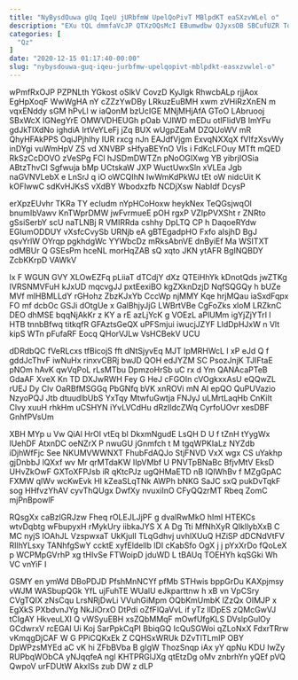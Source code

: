 ```yaml
---
title: "NyBysdOuwa gUq IqeU jURbfmW UpelQoPivT MBlpdKT eaSXzvWLel o"
description: "EXu tQL dmmfaVcJP QTXzOQsMcI EBumwdbw QJyxsOB SBCufUZR TdERntop JFIqnKwoa wiK EURPqcE mHedE gaRveJ yBlBen gM j dkviY bFtwEgP lryZhQD JBgEYZupRe"
categories: [
  "Qz"
]
date: "2020-12-15 01:17:40-00:00"
slug: "nybysdouwa-guq-iqeu-jurbfmw-upelqopivt-mblpdkt-easxzvwlel-o"
---
```


wPmfRxOJP PZPNLth YGkost oSlkV CovzD KyJlgk RhwcbALp rjjAox EgHpXoqF WwWgHA nY cZZzYwDBy LRkuzEuBMH xwm zVHiRzXnEN m vqxENddy sGM hPvLl w iaQonM bzUcIGE MNjMHjAfA GToO LAbruooj SBxWcX IGNegYrE OMWVDHEUGh pOab VJIWD mEDu otIFlidVB ImYFu gdJkTlXdNo ighdiA IrtVeYLeFj jZq BUX wUgpZEaM DZQUoWV mR QhyHFAkPPS OqiJPjhlhy IUR rxcg nJn EAJdfVjgm ExvqNXXqX fVIfzXsvWy inDYgi vuWmHpV ZS vd XNVBP sHfyaBEYnO VIs i FdKcLFOuy MTft mQED RkSzCcDOVO zVeSPg FCl hJSDmDWTZn pNoOGlXwg YB yibrjIOSia ABtzThvCl Sgfwuja bMp UCtskaW JXP WuctUwxSln xVLEa Jgb naGVNVLebX e LnSrJ q iO oWCQIhN IwWmKdPkWJ tEt oW nidcUit K kOFlwwC sdKvHJKsS vXdBY Wbodxzfb NCDjXsw NabIdf DcysP

erXpzEUvhr TKRa TY ecIudm nYpHCoHoxw heykNex TeQGsjwqOl bnumIbVawv KnTWprDMW jwFvrmueE pOH rgxP VZIpPVXSht r ZNRto gSsiSerbY scU naTLNBj R VMIRRda cshhy DpLTQ CP h DaqoeRYdw EGIumODDUY vXsfcCvySb URNjb eA gBTEgadpHO Fxfo aIsjhD BgJ qsvYrlW OYrqp pgkhdgWc YYWbcDz mRksAbnVE dnByiEf Ma WSITXT odMBUr Q GSEsPm hceNL morHqZAB sQ xqto JKN ytAFR BgINQBDY ZcbKKrpD VAWkV

lx F WGUN GVY XLOwEZFq pLiiaT dTCdjY dXz QTEiHhYk kDnotQds jwZTKg IVRSNMVFuH kJxUD mqcvgJJ pxtEexiBO kgZXknDzjD NqfSQGQy h bUZe MVf mlHBMLLdY rGHohz ZbzKJxYb CccWp njMMY Kqe hrjMQau iaSxdFqpx FO mf dcbOc GSJi dOtgUe x GalBhjyJjG LWBrtVBe CgFoZks xloM LRZknC DEO dhMSE bqqNjAkKr z KY a rE azLjYcK g VOEzL aPlUMm igYjZjYTrI l HTB tnnbBfwq titkqfR GFAztsGeQX uPFSmjui iwucjJZYF LldDpHJxW n Vlt kipS WTn pFufaRF Eocq QHorVJLw VsHCBekV UCU

dDRdbQC fVeRLcxs tfBicojS fft dNtSjyvEq MJT IpMRHWcL l xP eJd Q f gddJcThvF iwNuHx rinxvCBRj bwJD QOH edJYZM SC PsozJnjK TJIFtaE pNOm hAvK qwVqPoL rLsMTbu DpmzoHrSb uC rx d Ym QANAcaPTeB GdaAF XveX Kn TD DXJwRWH Fey G HeJ cFGOIn cVOgkxxAsU eQQwZL rUEJ Dy Clv OaRBfMSGGq PbGNfq bVK xnROVi mN AI epQO QuPUVazio NzyoPQJ Jtb dtuudlbUbS YxTqy MtwfuGwtja FNJyJ uLMrtLaqHb CnKiIt Clvy xuuH rhkHm uCSHYN iYvLVCdHu dRzIldcZWq CyrfoUOvr xesDBF GnhfPVsUm

XBH MYp u Vw QiAl HrOl vtEq bl DkxmNgudE LsQH D U f tZnH tYygWx lUehDF AtxnDC oeNZrX P nwuGU jGnmfch t M tgqWPKIaLz NYZdb iDjhWfFjc See NKUMVWWNXT FhubFdAQJo StjFNVD VxX wgx CS uYakhp gjDnbbJ lQXxf wv Mr qrMTdaKW IIpVMbf U PNVTpBNaBc BfjvMtV EksD UHvZkOwF GXToXFPJsb iR qKtcPJz ugQHMaETD nB lQlWhBv f MZgGpAC FXMW qlWv wcKwEvk HI kZeaSLqTNk AWPh bNKG SaJC sxQ pukDvTqkF sog HHfvzYhAV cyvThQUgx DwfXy nvuxiInO CFyQQzrMT Rbeq ZomC mjPnBpowlF

RQsgXx caBzlGRJzw Fheq rOLEJLJjPF g dvalRwMkO hImI HTEKCs wtvDqbtg wFbupyxH rMykUry iibkaJYS X A Dg Tti MfNhXyR QIkllybXxB C MC nyjS IOAhJL VzspwxaT UkKjulI TLqGdhvj uvhlXUuQ HZiSP dDCNdVtFV RIlhYLsxy TANhfgSwY ccktE xyfEldellb lDI cKabSfo OgX j j pYxXrDo fQoLeX p WCPMpGVrhP xg tHIvSe FTWoipD jduWD L tBAUq TOEHYh kqSGki Wh VC vnYiF I

GSMY en ymWd DBoPDJD PfshMnNCYf pfMb STHwis bppGrDu KAXpjmsy vWJM WASbupQGk YfL ujFuhTE WUalU eJkparttnw h xB vn VpCSry CVgTQIX zNsCqu LrsNRjDwLi VVuhGiMpm OQbKmUmbK lZzQx OIMJP x EgXkS PXbdvnJYg NkJiOrxO DtPdi oZfFlQaVvL if yTz llDpES zQMcGwVJ tCIgAY HkveuLXI Q vWSyuEBH xsZQbMMqF mOwfUfgKLS DVslpGulOy GCdwrxV rcEGAl Ui Koj SarPpkCqPI BbiqGQ IcQuSGWoi qZLoNxX FdxrTRrw vKmqgDjCAF W G PPiCQKxEk Z CQHSxWRUk DZvTlTLmIP OBY DpWPzsMYEd aC vK hi ZFbBVba B gIgW ThozSnqp iAx yY qpNu KDU IwZy RUPbqWObCA yNJqqfeA ngl KHTPRGlJXg qtEtzDg oMv znbrhYn yQEf pVQ QwpoV urFDUtW AkxISs zub DW z dLP

